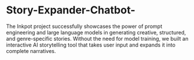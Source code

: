 # Story-Expander-Chatbot-
The Inkpot project successfully showcases the power of prompt engineering and large language models in generating creative, structured, and genre-specific stories. Without the need for model training, we built an interactive AI storytelling tool that takes user input and expands it into complete narratives. 
